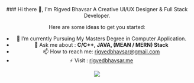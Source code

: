 <div align="center">
### Hi there 👋, I'm Rigved Bhavsar
A Creative UI/UX Designer & Full Stack Developer.


Here are some ideas to get you started:

- 🔭 I’m currently Pursuing My Masters Degree in Computer Application.
- 💬 Ask me about : **C/C++, JAVA, (MEAN / MERN) Stack**
- 📫 How to reach me: rigvedbhavsar@gmail.com
- ⚡ Visit : [rigvedbhavsar.me](https://rigvedbhavsar.me/)
<img src="https://github-readme-stats.vercel.app/api?username=RigvedBhavsar&&show_icons=true&title_color=ffffff&icon_color=bb2acf&text_color=daf7dc&bg_color=151515">
</div>
